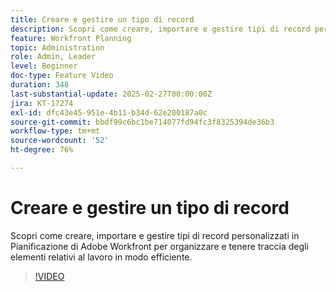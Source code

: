 ```yaml
---
title: Creare e gestire un tipo di record
description: Scopri come creare, importare e gestire tipi di record personalizzati in Pianificazione di Adobe Workfront per organizzare e tenere traccia degli elementi relativi al lavoro in modo efficiente.
feature: Workfront Planning
topic: Administration
role: Admin, Leader
level: Beginner
doc-type: Feature Video
duration: 348
last-substantial-update: 2025-02-27T00:00:00Z
jira: KT-17274
exl-id: dfc43e45-951e-4b11-b34d-62e200187a0c
source-git-commit: bbdf99c6bc1be714077fd94fc3f8325394de36b3
workflow-type: tm+mt
source-wordcount: '52'
ht-degree: 76%

---
```


# Creare e gestire un tipo di record

Scopri come creare, importare e gestire tipi di record personalizzati in Pianificazione di Adobe Workfront per organizzare e tenere traccia degli elementi relativi al lavoro in modo efficiente.

>[!VIDEO](https://video.tv.adobe.com/v/3448092/?learn=on&enablevpops=1&captions=ita)
